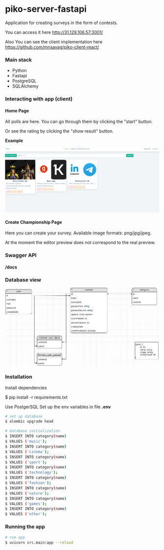 # piko-server-fastapi

Application for creating surveys in the form of contests.

You can access it here http://31.129.106.57:3001/

Also You can see the client implementation here https://github.com/mnsavag/piko-client-react/

### Main stack

- Python
- Fastapi
- PostgreSQL
- SQLAlchemy
  
### Interacting with app (client)

#### Home Page

All polls are here. You can go through them by clicking the "start" button.

Or see the rating by clicking the "show result" button.

**Example**

![alt text](https://github.com/mnsavag/piko-server-fastapi/blob/master/site-home-page.png?raw=true)

#### Create Championship Page

Here you can create your survey. Available image formats: png/jpg/jpeg.

At the moment the editor preview does not correspond to the real preview.
​
### Swagger API

#### /docs

### Database view

![alt text](https://github.com/mnsavag/piko-server-fastapi/blob/master/piko-db.png?raw=true)

### Installation

Install dependencies

$ pip install -r requirements.txt

Use PostgerSQL
Set up the env variables in file **.env**

```bash
# set up database
$ alembic upgrade head
```

```bash
# database initialization
$ INSERT INTO category(name)
$ VALUES ('music');
$ INSERT INTO category(name)
$ VALUES ('cinema');
$ INSERT INTO category(name)
$ VALUES ('sport');
$ INSERT INTO category(name)
$ VALUES ('technology');
$ INSERT INTO category(name)
$ VALUES ('fashion');
$ INSERT INTO category(name)
$ VALUES ('nature');
$ INSERT INTO category(name)
$ VALUES ('games');
$ INSERT INTO category(name)
$ VALUES ('other');
```

### Running the app

```bash
# run app
$ uvicorn src.main:app --reload
```
